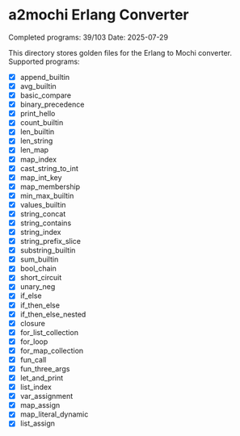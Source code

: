 # a2mochi Erlang Converter

Completed programs: 39/103
Date: 2025-07-29

This directory stores golden files for the Erlang to Mochi converter.
Supported programs:

- [x] append_builtin
- [x] avg_builtin
- [x] basic_compare
- [x] binary_precedence
- [x] print_hello
- [x] count_builtin
- [x] len_builtin
- [x] len_string
- [x] len_map
- [x] map_index
- [x] cast_string_to_int
- [x] map_int_key
- [x] map_membership
- [x] min_max_builtin
- [x] values_builtin
- [x] string_concat
- [x] string_contains
- [x] string_index
- [x] string_prefix_slice
- [x] substring_builtin
- [x] sum_builtin
- [x] bool_chain
- [x] short_circuit
- [x] unary_neg
- [x] if_else
- [x] if_then_else
- [x] if_then_else_nested
- [x] closure
- [x] for_list_collection
- [x] for_loop
- [x] for_map_collection
- [x] fun_call
- [x] fun_three_args
- [x] let_and_print
- [x] list_index
- [x] var_assignment
- [x] map_assign
- [x] map_literal_dynamic
- [x] list_assign
